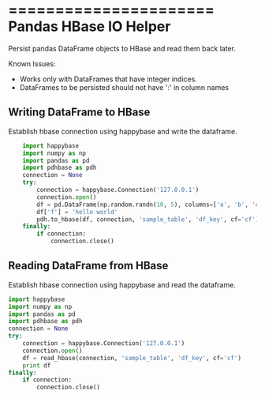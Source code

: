 ======================
Pandas HBase IO Helper
======================

Persist pandas DataFrame objects to HBase and read them back later.

Known Issues:
- Works only with DataFrames that have integer indices.
- DataFrames to be persisted should not have ':' in column names

Writing DataFrame to HBase
--------------------------


Establish hbase connection using happybase and write the dataframe.

```python
    import happybase
    import numpy as np
    import pandas as pd
    import pdhbase as pdh
    connection = None
    try:
        connection = happybase.Connection('127.0.0.1')
        connection.open()
        df = pd.DataFrame(np.random.randn(10, 5), columns=['a', 'b', 'c', 'd', 'e'])
        df['f'] = 'hello world'
        pdh.to_hbase(df, connection, 'sample_table', 'df_key', cf='cf')
    finally:
        if connection:
            connection.close()
```


Reading DataFrame from HBase
----------------------------


Establish hbase connection using happybase and read the dataframe.

```python
import happybase
import numpy as np
import pandas as pd
import pdhbase as pdh
connection = None
try:
    connection = happybase.Connection('127.0.0.1')
    connection.open()
    df = read_hbase(connection, 'sample_table', 'df_key', cf='cf')
    print df
finally:
    if connection:
        connection.close()
```
